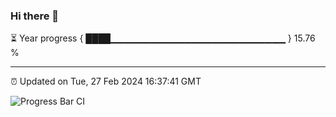 ### Hi there 👋

⏳ Year progress { ████▁▁▁▁▁▁▁▁▁▁▁▁▁▁▁▁▁▁▁▁▁▁▁▁▁▁ } 15.76 %

---

⏰ Updated on Tue, 27 Feb 2024 16:37:41 GMT

![Progress Bar CI](https://github.com/IshwaranRudhara/GIT-ACTION/workflows/Progress%20Bar%20CI/badge.svg)
